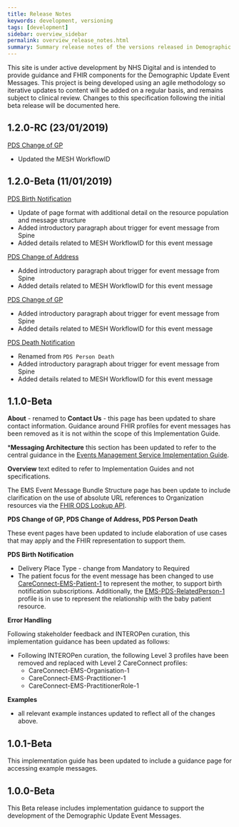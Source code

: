```yaml
---
title: Release Notes
keywords: development, versioning
tags: [development]
sidebar: overview_sidebar
permalink: overview_release_notes.html
summary: Summary release notes of the versions released in Demographic Update Event Messages Implementation Guide
---
```


This site is under active development by NHS Digital and is intended to provide guidance and FHIR components for the Demographic Update Event Messages. This project is being developed using an agile methodology so iterative updates to content will be added on a regular basis, and remains subject to clinical review. Changes to this specification following the initial beta release will be documented here.

## 1.2.0-RC (23/01/2019) ##

[PDS Change of GP](explore_pds_change_of_gp.html)
- Updated the MESH WorkflowID


## 1.2.0-Beta (11/01/2019) ##

[PDS Birth Notification](explore_pds_birth_notification.html)
- Update of page format with additional detail on the resource population and message structure
- Added introductory paragraph about trigger for event message from Spine
- Added details related to MESH WorkflowID for this event message

[PDS Change of Address](explore_pds_change_of_address.html)
- Added introductory paragraph about trigger for event message from Spine
- Added details related to MESH WorkflowID for this event message

[PDS Change of GP](explore_pds_change_of_gp.html)
- Added introductory paragraph about trigger for event message from Spine
- Added details related to MESH WorkflowID for this event message

[PDS Death Notification](explore_pds_death_notification.html)
- Renamed from `PDS Person Death`
- Added introductory paragraph about trigger for event message from Spine
- Added details related to MESH WorkflowID for this event message


## 1.1.0-Beta ##

**About** - renamed to **Contact Us** - this page has been updated to share contact information. Guidance around FHIR profiles for event messages has been removed as it is not within the scope of this Implementation Guide. 

***Messaging Architecture** this section has been updated to refer to the central guidance in the [Events Management Service Implementation Guide](https://developer.nhs.uk/apis/ems-beta/).

**Overview** text edited to refer to Implementation Guides and not specifications. 

The EMS Event Message Bundle Structure page has been update to include clarification on the use of absolute URL references to Organization resources via the [FHIR ODS Lookup API](https://developer.nhs.uk/apis/ods).

**PDS Change of GP, PDS Change of Address, PDS Person Death**

These event pages have been updated to include elaboration of use cases that may apply and the FHIR representation to support them.

**PDS Birth Notification**
- Delivery Place Type - change from Mandatory to Required
- The patient focus for the event message has been changed to use [CareConnect-EMS-Patient-1](https://fhir.nhs.uk/STU3/StructureDefinition/CareConnect-EMS-Patient-1) to represent the mother, to support birth notification subscriptions. Additionally, the [EMS-PDS-RelatedPerson-1](https://fhir.nhs.uk/STU3/StructureDefinition/EMS-PDS-RelatedPerson-1) profile is in use to represent the relationship with the baby patient resource.


**Error Handling**

Following stakeholder feedback and INTEROPen curation, this implementation guidance has been updated as follows:

- Following INTEROPen curation, the following Level 3 profiles have been removed and replaced with Level 2 CareConnect profiles:
	- CareConnect-EMS-Organisation-1
	- CareConnect-EMS-Practitioner-1
	- CareConnect-EMS-PractitionerRole-1

**Examples** 
- all relevant example instances updated to reflect all of the changes above.

## 1.0.1-Beta ##
This implementation guide has been updated to include a guidance page for accessing example messages.
 
## 1.0.0-Beta ##
This Beta release includes implementation guidance to support the development of the Demographic Update Event Messages.


